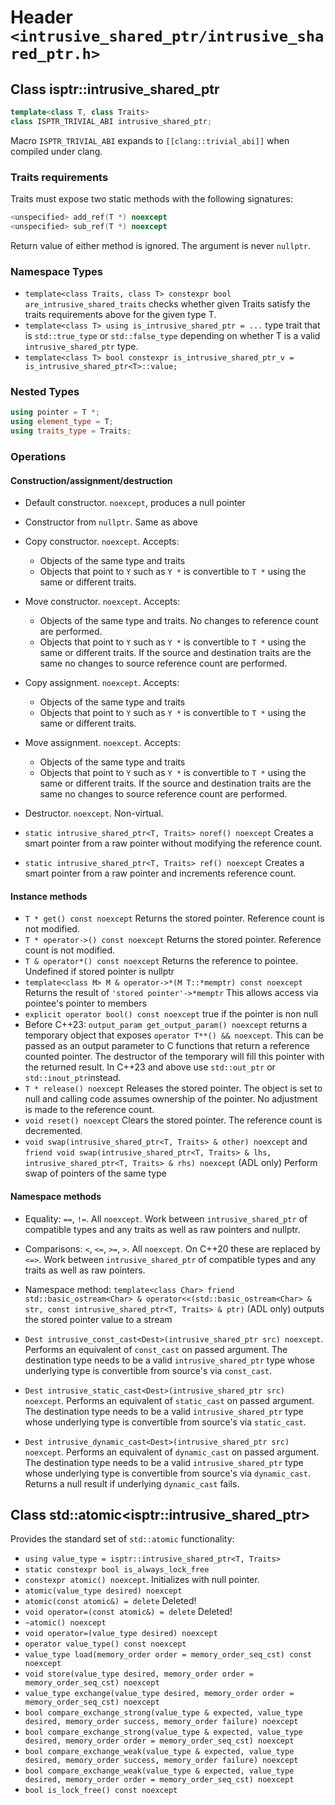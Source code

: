 # Header `<intrusive_shared_ptr/intrusive_shared_ptr.h>`

## Class isptr::intrusive_shared_ptr

```cpp
template<class T, class Traits>
class ISPTR_TRIVIAL_ABI intrusive_shared_ptr;
```

Macro `ISPTR_TRIVIAL_ABI` expands to `[[clang::trivial_abi]]` when compiled under clang.

### Traits requirements

Traits must expose two static methods with the following signatures:

```cpp
<unspecified> add_ref(T *) noexcept
<unspecified> sub_ref(T *) noexcept
```

Return value of either method is ignored. The argument is never `nullptr`.

### Namespace Types

- `template<class Traits, class T> constexpr bool are_intrusive_shared_traits` checks whether given Traits satisfy the traits requirements above for the given type T.
- `template<class T> using is_intrusive_shared_ptr = ...` type trait that is `std::true_type` or `std::false_type` depending on whether T is a valid `intrusive_shared_ptr` type.
- `template<class T> bool constexpr is_intrusive_shared_ptr_v = is_intrusive_shared_ptr<T>::value;`


### Nested Types

```cpp
using pointer = T *;
using element_type = T;
using traits_type = Traits;
```

### Operations

#### Construction/assignment/destruction

- Default constructor. `noexcept`, produces a null pointer
- Constructor from `nullptr`. Same as above
- Copy constructor. `noexcept`. Accepts:
  - Objects of the same type and traits
  - Objects that point to `Y` such as `Y *` is convertible to `T *` using the same or different traits. 
- Move constructor. `noexcept`. Accepts:
  - Objects of the same type and traits. No changes to reference count are performed.
  - Objects that point to `Y` such as `Y *` is convertible to `T *` using the same or different traits.
  If the source and destination traits are the same no changes to source reference count are performed. 
- Copy assignment. `noexcept`. Accepts:
  - Objects of the same type and traits
  - Objects that point to `Y` such as `Y *` is convertible to `T *` using the same or different traits. 
- Move assignment. `noexcept`. Accepts:
  - Objects of the same type and traits 
  - Objects that point to `Y` such as `Y *` is convertible to `T *` using the same or different traits. 
  If the source and destination traits are the same no changes to source reference count are performed.
- Destructor. `noexcept`. Non-virtual.

- `static intrusive_shared_ptr<T, Traits> noref() noexcept` Creates a smart pointer from a raw pointer without modifying the reference count. 
- `static intrusive_shared_ptr<T, Traits> ref() noexcept` Creates a smart pointer from a raw pointer and increments reference count.

#### Instance methods

- `T * get() const noexcept` Returns the stored pointer. Reference count is not modified.
- `T * operator->() const noexcept` Returns the stored pointer. Reference count is not modified.
- `T & operator*() const noexcept` Returns the reference to pointee. Undefined if stored pointer is nullptr
- `template<class M> M & operator->*(M T::*memptr) const noexcept` Returns the result of `'stored pointer'->*memptr`
   This allows access via pointee's pointer to members
- `explicit operator bool() const noexcept` true if the pointer is non null
- Before C++23: `output_param get_output_param() noexcept` returns a temporary object that exposes `operator T**() && noexcept`. This can
   be passed as an output parameter to C functions that return a reference counted pointer. The destructor of the temporary
   will fill this pointer with the returned result.
   In C++23 and above use `std::out_ptr` or `std::inout_ptr`instead.
- `T * release() noexcept` Releases the stored pointer. The object is set to null and calling code assumes ownership of the
   pointer. No adjustment is made to the reference count.
- `void reset() noexcept` Clears the stored pointer. The reference count is decremented.
- `void swap(intrusive_shared_ptr<T, Traits> & other) noexcept` and <br/>
  `friend void swap(intrusive_shared_ptr<T, Traits> & lhs, intrusive_shared_ptr<T, Traits> & rhs) noexcept` (ADL only)
   Perform swap of pointers of the same type

#### Namespace methods

- Equality: `==`, `!=`. All `noexcept`. Work between `intrusive_shared_ptr` of compatible types and
  any traits as well as raw pointers and nullptr.
- Comparisons: `<`, `<=`, `>=`, `>`. All `noexcept`. On C++20 these are replaced by `<=>`. Work between `intrusive_shared_ptr` of compatible types and
  any traits as well as raw pointers.
- Namespace method: `template<class Char> friend std::basic_ostream<Char> & operator<<(std::basic_ostream<Char> & str, const intrusive_shared_ptr<T, Traits> & ptr)` (ADL only) outputs the stored pointer value to a stream

- `Dest intrusive_const_cast<Dest>(intrusive_shared_ptr src) noexcept`. Performs an equivalent of `const_cast` on passed argument. The destination type needs to be a valid `intrusive_shared_ptr` type whose underlying type is convertible from source's via `const_cast`.
- `Dest intrusive_static_cast<Dest>(intrusive_shared_ptr src) noexcept`. Performs an equivalent of `static_cast` on passed argument. The destination type needs to be a valid `intrusive_shared_ptr` type whose underlying type is convertible from source's via `static_cast`.
- `Dest intrusive_dynamic_cast<Dest>(intrusive_shared_ptr src) noexcept`. Performs an equivalent of `dynamic_cast` on passed argument. The destination type needs to be a valid `intrusive_shared_ptr` type whose underlying type is convertible from source's via `dynamic_cast`. Returns a null result if underlying `dynamic_cast` fails.



## Class std::atomic&lt;isptr::intrusive_shared_ptr&gt;

Provides the standard set of `std::atomic` functionality:

- `using value_type = isptr::intrusive_shared_ptr<T, Traits>`
- `static constexpr bool is_always_lock_free`
- `constexpr atomic() noexcept`. Initializes with null pointer.
- `atomic(value_type desired) noexcept`
- `atomic(const atomic&) = delete` Deleted!
- `void operator=(const atomic&) = delete` Deleted!
- `~atomic() noexcept`
- `void operator=(value_type desired) noexcept`
- `operator value_type() const noexcept`
- `value_type load(memory_order order = memory_order_seq_cst) const noexcept`
- `void store(value_type desired, memory_order order = memory_order_seq_cst) noexcept`
- `value_type exchange(value_type desired, memory_order order = memory_order_seq_cst) noexcept`
- `bool compare_exchange_strong(value_type & expected, value_type desired, memory_order success, memory_order failure) noexcept`
- `bool compare_exchange_strong(value_type & expected, value_type desired, memory_order order = memory_order_seq_cst) noexcept`
- `bool compare_exchange_weak(value_type & expected, value_type desired, memory_order success, memory_order failure) noexcept`
- `bool compare_exchange_weak(value_type & expected, value_type desired, memory_order order = memory_order_seq_cst) noexcept`
- `bool is_lock_free() const noexcept`










   
